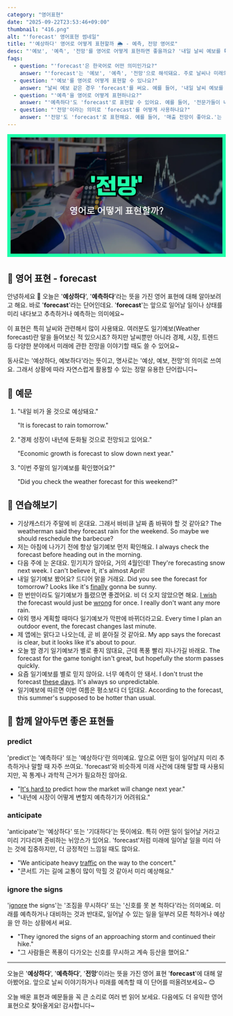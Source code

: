 ```yaml
---
category: "영어표현"
date: "2025-09-22T23:53:46+09:00"
thumbnail: "416.png"
alt: "'forecast' 영어표현 썸네일"
title: "'예상하다' 영어로 어떻게 표현할까 🌦️ - 예측, 전망 영어로"
desc: "'예보', '예측', '전망'를 영어로 어떻게 표현하면 좋을까요? '내일 날씨 예보를 확인했어요.', '매출 전망이 좋아요.' 등을 영어로 표현하는 법을 배워봅시다. 다양한 예문을 통해서 연습하고 본인의 표현으로 만들어 보세요."
faqs: 
  - question: "'forecast'은 한국어로 어떤 의미인가요?"
    answer: "'forecast'는 '예보', '예측', '전망'으로 해석돼요. 주로 날씨나 미래의 어떤 상황을 미리 예상한다는 느낌이에요."
  - question: "'예보'를 영어로 어떻게 표현할 수 있나요?"
    answer: "날씨 예보 같은 경우 'forecast'를 써요. 예를 들어, '내일 날씨 예보를 확인했어요.'는 'I checked the weather forecast for tomorrow.'라고 해요."
  - question: "'예측'을 영어로 어떻게 표현하나요?"
    answer: "'예측하다'도 'forecast'로 표현할 수 있어요. 예를 들어, '전문가들이 내년 경제를 예측했어요.'는 'Experts forecasted the economy for next year.'라고 해요."
  - question: "'전망'이라는 의미로 'forecast'를 어떻게 사용하나요?"
    answer: "'전망'도 'forecast'로 표현해요. 예를 들어, '매출 전망이 좋아요.'는 'The sales forecast looks good.'이라고 해요."
---
```


!['forecast' 영어표현](./416.png)

## 🌟 영어 표현 - forecast

안녕하세요 👋 오늘은 '**예상하다**', '**예측하다**'라는 뜻을 가진 영어 표현에 대해 알아보려고 해요. 바로 '**forecast**'라는 단어인데요. '**forecast**'는 앞으로 일어날 일이나 상태를 미리 내다보고 추측하거나 예측하는 의미에요~

이 표현은 특히 날씨와 관련해서 많이 사용돼요. 여러분도 일기예보(Weather forecast)란 말을 들어보신 적 있으시죠? 하지만 날씨뿐만 아니라 경제, 시장, 트렌드 등 다양한 분야에서 미래에 관한 전망을 이야기할 때도 쓸 수 있어요~

동사로는 '예상하다, 예보하다'라는 뜻이고, 명사로는 '예상, 예보, 전망'의 의미로 쓰여요. 그래서 상황에 따라 자연스럽게 활용할 수 있는 정말 유용한 단어랍니다~

## 📖 예문

1. "내일 비가 올 것으로 예상돼요."

   "It is forecast to rain tomorrow."

2. "경제 성장이 내년에 둔화될 것으로 전망되고 있어요."

   "Economic growth is forecast to slow down next year."

3. "이번 주말의 일기예보를 확인했어요?"

   "Did you check the weather forecast for this weekend?"



## 💬 연습해보기

<ul data-interactive-list>

  <li data-interactive-item>
    <span data-toggler>기상캐스터가 주말에 비 온대요. 그래서 바비큐 날짜 좀 바꿔야 할 것 같아요?</span>
    <span data-answer>The weatherman said they forecast rain for the weekend. So maybe we should reschedule the barbecue?</span>
  </li>

  <li data-interactive-item>
    <span data-toggler>저는 아침에 나가기 전에 항상 일기예보 먼저 확인해요.</span>
    <span data-answer>I always check the forecast before heading out in the morning.</span>
  </li>

  <li data-interactive-item>
    <span data-toggler>다음 주에 눈 온대요. 믿기지가 않아요, 거의 4월인데!</span>
    <span data-answer>They're forecasting snow next week. I can't believe it, it's almost April!</span>
  </li>

  <li data-interactive-item>
    <span data-toggler>내일 일기예보 봤어요? 드디어 맑을 거래요.</span>
    <span data-answer>Did you see the forecast for tomorrow? Looks like it's <a href="/blog/in-english/182.finally/">finally</a> gonna be sunny.</span>
  </li>

  <li data-interactive-item>
    <span data-toggler>한 번만이라도 일기예보가 틀렸으면 좋겠어요. 비 더 오지 않았으면 해요.</span>
    <span data-answer><a href="/blog/in-english/118.i-wish/">I wish</a> the forecast would just be <a href="/blog/in-english/316.wrong/">wrong</a> for once. I really don't want any more rain.</span>
  </li>

  <li data-interactive-item>
    <span data-toggler>야외 행사 계획할 때마다 일기예보가 막판에 바뀌더라고요.</span>
    <span data-answer>Every time I plan an outdoor event, the forecast changes last minute.</span>
  </li>

  <li data-interactive-item>
    <span data-toggler>제 앱에는 맑다고 나오는데, 곧 비 쏟아질 것 같아요.</span>
    <span data-answer>My app says the forecast is clear, but it looks like it's about to pour.</span>
  </li>

  <li data-interactive-item>
    <span data-toggler>오늘 밤 경기 일기예보가 별로 좋지 않대요, 근데 폭풍 빨리 지나가길 바래요.</span>
    <span data-answer>The forecast for the game tonight isn't great, but hopefully the storm passes quickly.</span>
  </li>

  <li data-interactive-item>
    <span data-toggler>요즘 일기예보를 별로 믿지 않아요. 너무 예측이 안 돼서.</span>
    <span data-answer>I don't trust the forecast <a href="/blog/in-english/417.these-days/">these days</a>. It's always so unpredictable.</span>
  </li>

  <li data-interactive-item>
    <span data-toggler>일기예보에 따르면 이번 여름은 평소보다 더 덥대요.</span>
    <span data-answer>According to the forecast, this summer's supposed to be hotter than usual.</span>
  </li>

</ul>

## 🤝 함께 알아두면 좋은 표현들

### predict

'predict'는 '예측하다' 또는 '예상하다'란 의미예요. 앞으로 어떤 일이 일어날지 미리 추측하거나 말할 때 자주 쓰여요. 'forecast'와 비슷하게 미래 사건에 대해 말할 때 사용되지만, 꼭 통계나 과학적 근거가 필요하진 않아요.

- "[It's hard to](/blog/in-english/111.hard-to/) predict how the market will change next year."
- "내년에 시장이 어떻게 변할지 예측하기가 어려워요."

### anticipate

'anticipate'는 '예상하다' 또는 '기대하다'는 뜻이에요. 특히 어떤 일이 일어날 거라고 미리 기다리며 준비하는 뉘앙스가 있어요. 'forecast'처럼 미래에 일어날 일을 미리 아는 것에 집중하지만, 더 긍정적인 느낌일 때도 많아요.

- "We anticipate heavy [traffic](/blog/in-english/384.traffic/) on the way to the concert."
- "콘서트 가는 길에 교통이 많이 막힐 것 같아서 미리 예상해요."

### ignore the signs

'[ignore](/blog/in-english/348.ignore/) the signs'는 '조짐을 무시하다' 또는 '신호를 못 본 척하다'라는 의미예요. 미래를 예측하거나 대비하는 것과 반대로, 일어날 수 있는 일을 일부러 모른 척하거나 예상을 안 하는 상황에서 써요.

- "They ignored the signs of an approaching storm and continued their hike."
- "그 사람들은 폭풍이 다가오는 신호를 무시하고 계속 등산을 했어요."

---

오늘은 '**예상하다**', '**예측하다**', '**전망**'이라는 뜻을 가진 영어 표현 '**forecast**'에 대해 알아봤어요. 앞으로 날씨 이야기하거나 미래를 예측할 때 이 단어를 떠올려보세요~ 😊

오늘 배운 표현과 예문들을 꼭 큰 소리로 여러 번 읽어 보세요. 다음에도 더 유익한 영어 표현으로 찾아올게요! 감사합니다~

